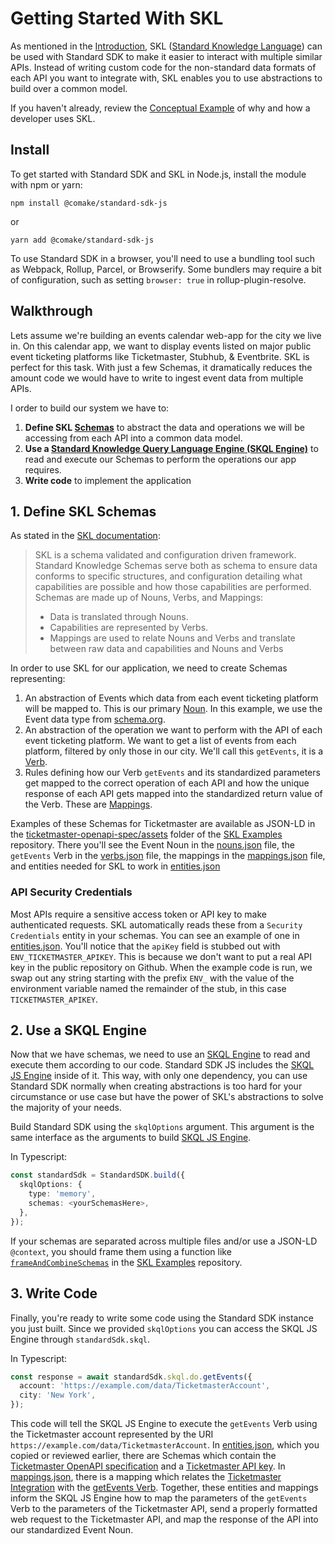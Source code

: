 # Getting Started With SKL

As mentioned in the [Introduction](../README.md), SKL ([Standard Knowledge Language](https://docs.standardknowledge.com/)) can be used with Standard SDK to make it easier to interact with multiple similar APIs. Instead of writing custom code for the non-standard data formats of each API you want to integrate with, SKL enables you to use abstractions to build over a common model.

If you haven't already, review the [Conceptual Example](https://docs.standardknowledge.com/#conceptual-example) of why and how a developer uses SKL.

## Install

To get started with Standard SDK and SKL in Node.js, install the module with npm or yarn:

```shell
npm install @comake/standard-sdk-js
```

or

```shell
yarn add @comake/standard-sdk-js
```

To use Standard SDK in a browser, you'll need to use a bundling tool such as Webpack, Rollup, Parcel, or Browserify. Some bundlers may require a bit of configuration, such as setting `browser: true` in rollup-plugin-resolve.

## Walkthrough

Lets assume we're building an events calendar web-app for the city we live in. On this calendar app, we want to display events listed on major public event ticketing platforms like Ticketmaster, Stubhub, & Eventbrite. SKL is perfect for this task. With just a few Schemas, it dramatically reduces the amount code we would have to write to ingest event data from multiple APIs.

I order to build our system we have to:

1. **Define SKL [Schemas](https://docs.standardknowledge.com/fundamentals#schemas)** to abstract the data and operations we will be accessing from each API into a common data model.
2. **Use a [Standard Knowledge Query Language Engine (SKQL Engine)](https://docs.standardknowledge.com/get-started/engine)** to read and execute our Schemas to perform the operations our app requires.
3. **Write code** to implement the application


## 1. Define SKL Schemas

As stated in the [SKL documentation](https://docs.standardknowledge.com/fundamentals#schemas):

> SKL is a schema validated and configuration driven framework. Standard Knowledge Schemas serve both as schema to ensure data conforms to specific structures, and configuration detailing what capabilities are possible and how those capabilities are performed. Schemas are made up of Nouns, Verbs, and Mappings:
> - Data is translated through Nouns.
> - Capabilities are represented by Verbs.
> - Mappings are used to relate Nouns and Verbs and translate between raw data and capabilities and Nouns and Verbs

In order to use SKL for our application, we need to create Schemas representing:

1. An abstraction of Events which data from each event ticketing platform will be mapped to. This is our primary [Noun](https://docs.standardknowledge.com/fundamentals#nouns). In this example, we use the Event data type from [schema.org](https://schema.org/Event).
2. An abstraction of the operation we want to perform with the API of each event ticketing platform. We want to get a list of events from each platform, filtered by only those in our city. We'll call this `getEvents`, it is a [Verb](https://docs.standardknowledge.com/fundamentals#verbs).
3. Rules defining how our Verb `getEvents` and its standardized parameters get mapped to the correct operation of each API and how the unique response of each API gets mapped into the standardized return value of the Verb. These are [Mappings](https://docs.standardknowledge.com/fundamentals#mappings).

Examples of these Schemas for Ticketmaster are available as JSON-LD in the [ticketmaster-openapi-spec/assets](https://github.com/comake/skl-examples/tree/main/standard-sdk-js/ticketmaster-using-skl/assets) folder of the [SKL Examples](https://github.com/comake/skl-examples) repository. There you'll see the Event Noun in the [nouns.json](https://github.com/comake/skl-examples/blob/main/standard-sdk-js/ticketmaster-using-skl/assets/nouns.json) file, the `getEvents` Verb in the [verbs.json](https://github.com/comake/skl-examples/blob/main/standard-sdk-js/ticketmaster-using-skl/assets/verbs.json) file, the mappings in the [mappings.json](https://github.com/comake/skl-examples/blob/main/standard-sdk-js/ticketmaster-using-skl/assets/mappings.json) file, and entities needed for SKL to work in [entities.json](https://github.com/comake/skl-examples/blob/main/standard-sdk-js/ticketmaster-using-skl/assets/entities.json) 

### API Security Credentials

Most APIs require a sensitive access token or API key to make authenticated requests. SKL automatically reads these from a `Security Credentials` entity in your schemas. You can see an example of one in [entities.json](https://github.com/comake/skl-examples/blob/f7511fdccea7d07516adf09b083c9af98abfa8eb/standard-sdk-js/ticketmaster-using-skl/assets/entities.json#L30-L33). You'll notice that the `apiKey` field is stubbed out with `ENV_TICKETMASTER_APIKEY`. This is because we don't want to put a real API key in the public repository on Github. When the example code is run, we swap out any string starting with the prefix `ENV_` with the value of the environment variable named the remainder of the stub, in this case `TICKETMASTER_APIKEY`.

## 2. Use a SKQL Engine

Now that we have schemas, we need to use an [SKQL Engine](https://docs.standardknowledge.com/get-started/engine) to read and execute them according to our code. Standard SDK JS includes the [SKQL JS Engine](https://github.com/comake/skql-js-engine) inside of it. This way, with only one dependency, you can use Standard SDK normally when creating abstractions is too hard for your circumstance or use case but have the power of SKL's abstractions to solve the majority of your needs.

Build Standard SDK using the `skqlOptions` argument. This argument is the same interface as the arguments to build [SKQL JS Engine](https://github.com/comake/skql-js-engine).

In Typescript:
```typescript
const standardSdk = StandardSDK.build({
  skqlOptions: {
    type: 'memory',
    schemas: <yourSchemasHere>,
  },
});
```
If your schemas are separated across multiple files and/or use a JSON-LD `@context`, you should frame them using a function like [`frameAndCombineSchemas`](https://github.com/comake/skl-examples/blob/main/standard-sdk-js/ticketmaster-using-skl/src/Util.ts#L5) in the [SKL Examples](https://github.com/comake/skl-examples/blob/main/standard-sdk-js/ticketmaster-using-skl/src/Util.ts#L5) repository.

## 3. Write Code

Finally, you're ready to write some code using the Standard SDK instance you just built. Since we provided `skqlOptions` you can access the SKQL JS Engine through `standardSdk.skql`.

In Typescript:
```typescript
const response = await standardSdk.skql.do.getEvents({
  account: 'https://example.com/data/TicketmasterAccount',
  city: 'New York',
});
```

This code will tell the SKQL JS Engine to execute the `getEvents` Verb using the Ticketmaster account represented by the URI `https://example.com/data/TicketmasterAccount`. In [entities.json](https://github.com/comake/skl-examples/blob/main/standard-sdk-js/ticketmaster-using-skl/assets/entities.json), which you copied or reviewed earlier, there are Schemas which contain the [Ticketmaster OpenAPI specification](https://github.com/comake/skl-examples/blob/main/standard-sdk-js/ticketmaster-using-skl/assets/entities.json#L42) and a [Ticketmaster API key](https://github.com/comake/skl-examples/blob/f7511fdccea7d07516adf09b083c9af98abfa8eb/standard-sdk-js/ticketmaster-using-skl/assets/entities.json#L30). In [mappings.json](https://github.com/comake/skl-examples/blob/main/standard-sdk-js/ticketmaster-using-skl/assets/mappings.json), there is a mapping which relates the [Ticketmaster Integration](https://github.com/comake/skl-examples/blob/main/standard-sdk-js/ticketmaster-using-skl/assets/mappings.json#L38) with the [getEvents Verb](https://github.com/comake/skl-examples/blob/main/standard-sdk-js/ticketmaster-using-skl/assets/mappings.json#L39). Together, these entities and mappings inform the SKQL JS Engine how to map the parameters of the `getEvents` Verb to the parameters of the Ticketmaster API, send a properly formatted web request to the Ticketmaster API, and map the response of the API into our standardized Event Noun.